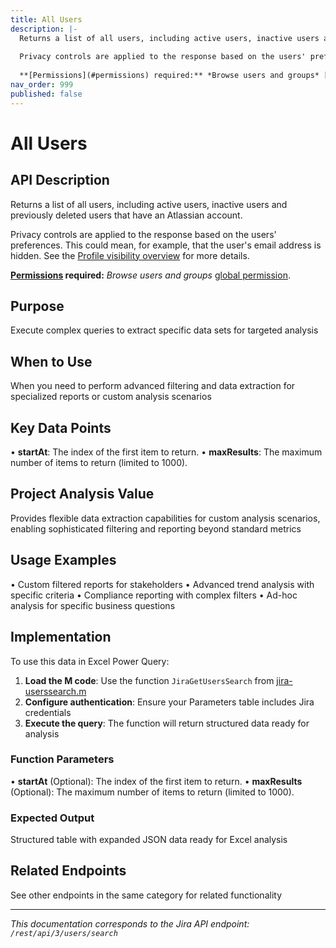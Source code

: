 ```yaml
---
title: All Users
description: |-
  Returns a list of all users, including active users, inactive users and previously deleted users that have an Atlassian account.
  
  Privacy controls are applied to the response based on the users' preferences. This could mean, for example, that the user's email address is hidden. See the [Profile visibility overview](https://developer.atlassian.com/cloud/jira/platform/profile-visibility/) for more details.
  
  **[Permissions](#permissions) required:** *Browse users and groups* [global permission](https://confluence.atlassian.com/x/x4dKLg).
nav_order: 999
published: false
---
```


# All Users

## API Description
Returns a list of all users, including active users, inactive users and previously deleted users that have an Atlassian account.

Privacy controls are applied to the response based on the users' preferences. This could mean, for example, that the user's email address is hidden. See the [Profile visibility overview](https://developer.atlassian.com/cloud/jira/platform/profile-visibility/) for more details.

**[Permissions](#permissions) required:** *Browse users and groups* [global permission](https://confluence.atlassian.com/x/x4dKLg).

## Purpose
Execute complex queries to extract specific data sets for targeted analysis

## When to Use
When you need to perform advanced filtering and data extraction for specialized reports or custom analysis scenarios

## Key Data Points
• **startAt**: The index of the first item to return.
• **maxResults**: The maximum number of items to return (limited to 1000).

## Project Analysis Value
Provides flexible data extraction capabilities for custom analysis scenarios, enabling sophisticated filtering and reporting beyond standard metrics

## Usage Examples
• Custom filtered reports for stakeholders
• Advanced trend analysis with specific criteria
• Compliance reporting with complex filters
• Ad-hoc analysis for specific business questions

## Implementation
To use this data in Excel Power Query:

1. **Load the M code**: Use the function `JiraGetUsersSearch` from [jira-userssearch.m](../assets/jira-userssearch.m)
2. **Configure authentication**: Ensure your Parameters table includes Jira credentials
3. **Execute the query**: The function will return structured data ready for analysis

### Function Parameters
• **startAt** (Optional): The index of the first item to return.
• **maxResults** (Optional): The maximum number of items to return (limited to 1000).

### Expected Output
Structured table with expanded JSON data ready for Excel analysis

## Related Endpoints
See other endpoints in the same category for related functionality

---
*This documentation corresponds to the Jira API endpoint: `/rest/api/3/users/search`*
